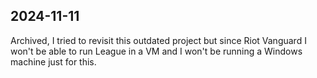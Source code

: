 ## 2024-11-11

Archived, I tried to revisit this outdated project but since Riot Vanguard I won't be able to run League in a VM and I won't be running a Windows machine just for this.
